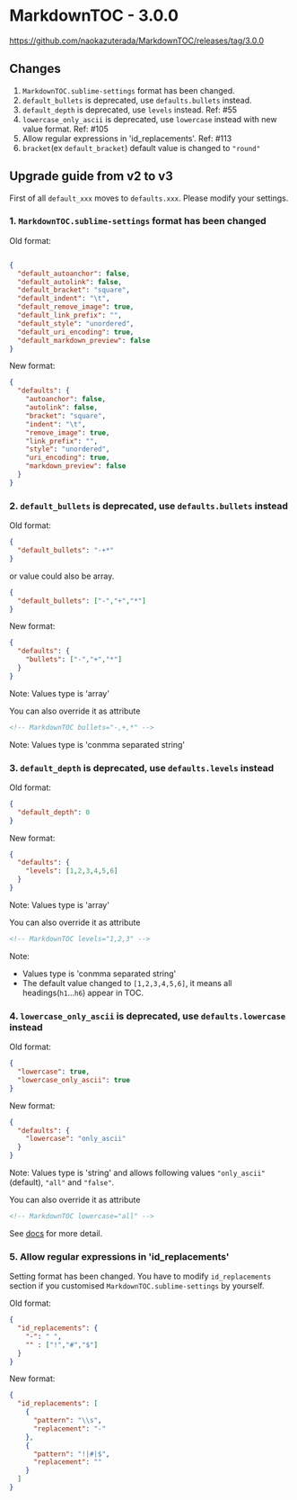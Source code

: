# MarkdownTOC - 3.0.0

https://github.com/naokazuterada/MarkdownTOC/releases/tag/3.0.0

## Changes

1. `MarkdownTOC.sublime-settings` format has been changed.
2. `default_bullets` is deprecated, use `defaults.bullets` instead.
3. `default_depth` is deprecated, use `levels` instead. Ref: #55
4. `lowercase_only_ascii` is deprecated, use `lowercase` instead with new value format. Ref: #105
5. Allow regular expressions in 'id_replacements'. Ref: #113
6. `bracket`(ex `default_bracket`) default value is changed to `"round"`

## Upgrade guide from v2 to v3

First of all `default_xxx` moves to `defaults.xxx`.
Please modify your settings.

### 1. `MarkdownTOC.sublime-settings` format has been changed

Old format:

```json

{
  "default_autoanchor": false,
  "default_autolink": false,
  "default_bracket": "square",
  "default_indent": "\t",
  "default_remove_image": true,
  "default_link_prefix": "",
  "default_style": "unordered",
  "default_uri_encoding": true,
  "default_markdown_preview": false
}
```

New format:

```json
{
  "defaults": {
    "autoanchor": false,
    "autolink": false,
    "bracket": "square",
    "indent": "\t",
    "remove_image": true,
    "link_prefix": "",
    "style": "unordered",
    "uri_encoding": true,
    "markdown_preview": false
  }
}
```


### 2. `default_bullets` is deprecated, use `defaults.bullets` instead

Old format:

```json
{
  "default_bullets": "-+*"
}
```

or value could also be array.

```json
{
  "default_bullets": ["-","+","*"]
}
```

New format:

```json
{
  "defaults": {
    "bullets": ["-","+","*"]
  }
}
```

Note: Values type is 'array'

You can also override it as attribute

```markdown
<!-- MarkdownTOC bullets="-,+,*" -->
```

Note: Values type is 'conmma separated string'


### 3. `default_depth` is deprecated, use `defaults.levels` instead

Old format:

```json
{
  "default_depth": 0
}
```

New format:

```json
{
  "defaults": {
    "levels": [1,2,3,4,5,6]
  }
}
```

Note: Values type is 'array'

You can also override it as attribute

```markdown
<!-- MarkdownTOC levels="1,2,3" -->
```

Note: 

- Values type is 'conmma separated string'
- The default value changed to `[1,2,3,4,5,6]`, it means all headings(`h1`...`h6`) appear in TOC.

### 4. `lowercase_only_ascii` is deprecated, use `defaults.lowercase` instead

Old format:

```json
{
  "lowercase": true,
  "lowercase_only_ascii": true
}
```

New format:

```json
{
  "defaults": {
    "lowercase": "only_ascii"
  }
}
```

Note: Values type is 'string' and allows following values `"only_ascii"`(default), `"all"` and `"false"`.

You can also override it as attribute

```markdown
<!-- MarkdownTOC lowercase="all" -->
```

See [docs](https://github.com/naokazuterada/MarkdownTOC#lowercasing-in-ids) for more detail.

### 5. Allow regular expressions in 'id_replacements'

Setting format has been changed.
You have to modify `id_replacements` section if you customised `MarkdownTOC.sublime-settings` by yourself.

Old format:

```json
{
  "id_replacements": {
    "-": " ",
    "" : ["!","#","$"]
  }
}
```

New format:

```json
{
  "id_replacements": [
    {
      "pattern": "\\s",
      "replacement": "-"
    },
    {
      "pattern": "!|#|$",
      "replacement": ""
    }
  ]
}
```
